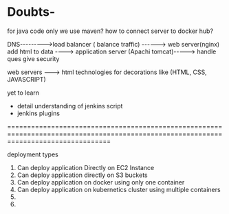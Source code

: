 # Doubts-
for java code only we use maven?
how to connect server to docker hub?



DNS--------->load balancer ( balance traffic) ------> web server(nginx) add html to data  ----> application server (Apachi tomcat)-----> 
                                          handle ques 
                                          give security
                                          

web servers ---> html technologies for decorations like (HTML, CSS, JAVASCRIPT)


yet to learn 
* detail understanding of jenkins script
* jenkins plugins

======================================================================================================================================

deployment types

1. Can deploy application Directly on EC2 Instance
2. Can deploy application directly on S3 buckets
3. Can deploy application on docker using only one container
4. Can deploy application on kubernetics cluster using multiple containers
5.  
6. 
